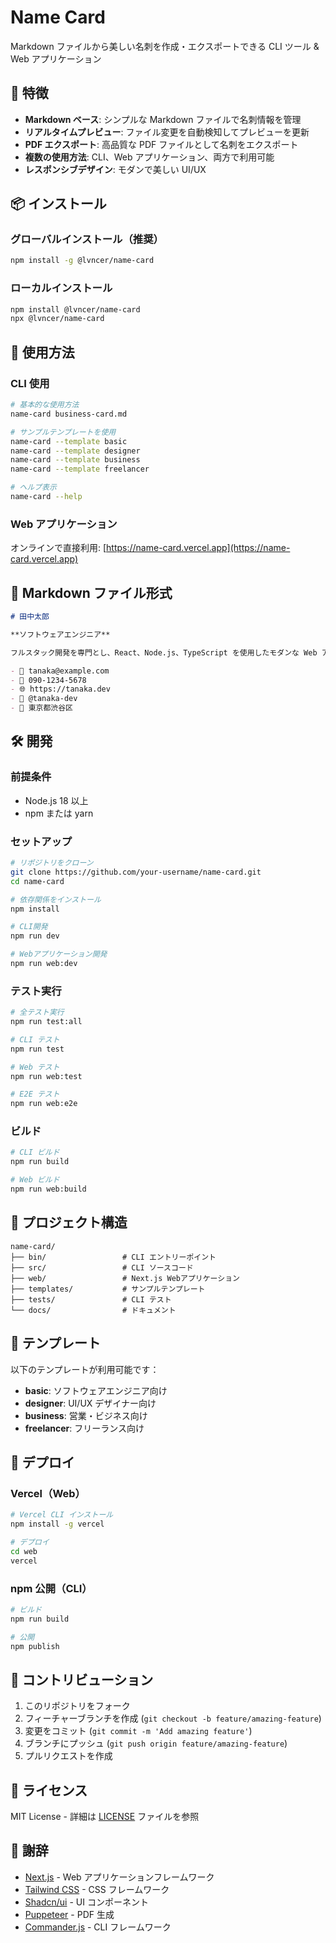 # Name Card

Markdown ファイルから美しい名刺を作成・エクスポートできる CLI ツール & Web アプリケーション

## 🚀 特徴

- **Markdown ベース**: シンプルな Markdown ファイルで名刺情報を管理
- **リアルタイムプレビュー**: ファイル変更を自動検知してプレビューを更新
- **PDF エクスポート**: 高品質な PDF ファイルとして名刺をエクスポート
- **複数の使用方法**: CLI、Web アプリケーション、両方で利用可能
- **レスポンシブデザイン**: モダンで美しい UI/UX

## 📦 インストール

### グローバルインストール（推奨）

```bash
npm install -g @lvncer/name-card
```

### ローカルインストール

```bash
npm install @lvncer/name-card
npx @lvncer/name-card
```

## 🎯 使用方法

### CLI 使用

```bash
# 基本的な使用方法
name-card business-card.md

# サンプルテンプレートを使用
name-card --template basic
name-card --template designer
name-card --template business
name-card --template freelancer

# ヘルプ表示
name-card --help
```

### Web アプリケーション

オンラインで直接利用: [https://name-card.vercel.app](https://name-card.vercel.app)

## 📝 Markdown ファイル形式

```markdown
# 田中太郎

**ソフトウェアエンジニア**

フルスタック開発を専門とし、React、Node.js、TypeScript を使用したモダンな Web アプリケーション開発に従事しています。

- 📧 tanaka@example.com
- 📱 090-1234-5678
- 🌐 https://tanaka.dev
- 🐙 @tanaka-dev
- 📍 東京都渋谷区
```

## 🛠️ 開発

### 前提条件

- Node.js 18 以上
- npm または yarn

### セットアップ

```bash
# リポジトリをクローン
git clone https://github.com/your-username/name-card.git
cd name-card

# 依存関係をインストール
npm install

# CLI開発
npm run dev

# Webアプリケーション開発
npm run web:dev
```

### テスト実行

```bash
# 全テスト実行
npm run test:all

# CLI テスト
npm run test

# Web テスト
npm run web:test

# E2E テスト
npm run web:e2e
```

### ビルド

```bash
# CLI ビルド
npm run build

# Web ビルド
npm run web:build
```

## 📁 プロジェクト構造

```
name-card/
├── bin/                 # CLI エントリーポイント
├── src/                 # CLI ソースコード
├── web/                 # Next.js Webアプリケーション
├── templates/           # サンプルテンプレート
├── tests/               # CLI テスト
└── docs/                # ドキュメント
```

## 🎨 テンプレート

以下のテンプレートが利用可能です：

- **basic**: ソフトウェアエンジニア向け
- **designer**: UI/UX デザイナー向け
- **business**: 営業・ビジネス向け
- **freelancer**: フリーランス向け

## 🚀 デプロイ

### Vercel（Web）

```bash
# Vercel CLI インストール
npm install -g vercel

# デプロイ
cd web
vercel
```

### npm 公開（CLI）

```bash
# ビルド
npm run build

# 公開
npm publish
```

## 🤝 コントリビューション

1. このリポジトリをフォーク
2. フィーチャーブランチを作成 (`git checkout -b feature/amazing-feature`)
3. 変更をコミット (`git commit -m 'Add amazing feature'`)
4. ブランチにプッシュ (`git push origin feature/amazing-feature`)
5. プルリクエストを作成

## 📄 ライセンス

MIT License - 詳細は [LICENSE](LICENSE) ファイルを参照

## 🙏 謝辞

- [Next.js](https://nextjs.org/) - Web アプリケーションフレームワーク
- [Tailwind CSS](https://tailwindcss.com/) - CSS フレームワーク
- [Shadcn/ui](https://ui.shadcn.com/) - UI コンポーネント
- [Puppeteer](https://pptr.dev/) - PDF 生成
- [Commander.js](https://github.com/tj/commander.js/) - CLI フレームワーク
